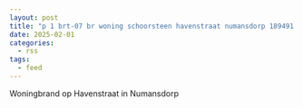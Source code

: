 ```yaml
---
layout: post
title: "p 1 brt-07 br woning schoorsteen havenstraat numansdorp 189491 185451 185531 185631"
date: 2025-02-01
categories: 
  - rss
tags: 
  - feed
---
```


Woningbrand op Havenstraat in Numansdorp
